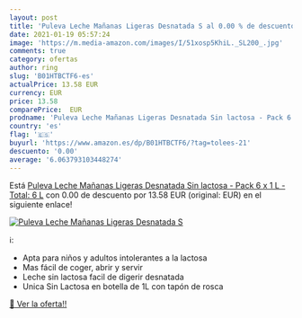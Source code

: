 ```yaml
---
layout: post
title: 'Puleva Leche Mañanas Ligeras Desnatada S al 0.00 % de descuento'
date: 2021-01-19 05:57:24
image: 'https://m.media-amazon.com/images/I/51xosp5KhiL._SL200_.jpg'
comments: true
category: ofertas
author: ring
slug: 'B01HTBCTF6-es'
actualPrice: 13.58 EUR
currency: EUR
price: 13.58
comparePrice:  EUR
prodname: 'Puleva Leche Mañanas Ligeras Desnatada Sin lactosa - Pack 6 x 1 L - Total: 6 L'
country: 'es'
flag: '🇪🇸'
buyurl: 'https://www.amazon.es/dp/B01HTBCTF6/?tag=tolees-21'
descuento: '0.00'
average: '6.063793103448274'
---
```


Está [Puleva Leche Mañanas Ligeras Desnatada Sin lactosa - Pack 6 x 1 L - Total: 6 L](https://www.amazon.es/dp/B01HTBCTF6/?tag=tolees-21) con 0.00 de descuento por 13.58 EUR (original:  EUR) en el siguiente enlace!

[![Puleva Leche Mañanas Ligeras Desnatada S](https://m.media-amazon.com/images/I/51xosp5KhiL._SL200_.jpg)](https://www.amazon.es/dp/B01HTBCTF6/?tag=tolees-21)

ℹ️:

- Apta para niños y adultos intolerantes a la lactosa
- Mas fácil de coger, abrir y servir
- Leche sin lactosa facil de digerir desnatada
- Unica Sin Lactosa en botella de 1L con tapón de rosca

[🛒 Ver la oferta!!](https://www.amazon.es/dp/B01HTBCTF6/?tag=tolees-21)
